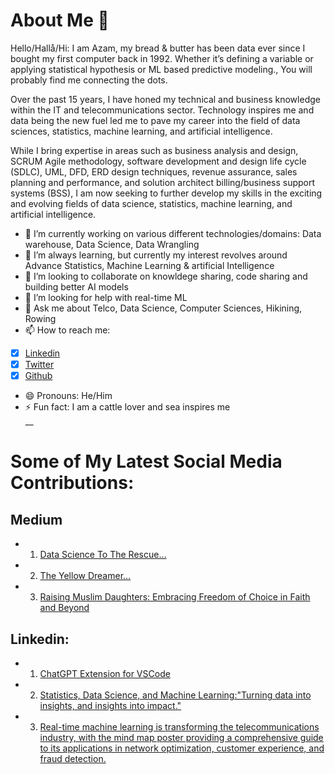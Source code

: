 # About Me 👋
>
Hello/Hallå/Hi: I am Azam, my bread & butter has been data ever since I bought my first computer back in 1992. Whether it’s defining a variable or applying statistical hypothesis or ML based predictive modeling., You will probably find me connecting the dots.

Over the past 15 years, I have honed my technical and business knowledge within the IT and telecommunications sector. Technology inspires me and data being the new fuel led me to pave my career into the field of data sciences, statistics, machine learning, and artificial intelligence. 

While I bring expertise in areas such as business analysis and design, SCRUM Agile methodology, software development and design life cycle (SDLC), UML, DFD, ERD design techniques, revenue assurance, sales planning and performance, and solution architect billing/business support systems (BSS), I am now seeking to further develop my skills in the exciting and evolving fields of data science, statistics, machine learning, and artificial intelligence.

- 🔭 I’m currently working on various different technologies/domains: Data warehouse, Data Science, Data Wrangling
- 🌱 I’m always learning, but currently my interest revolves around Advance Statistics, Machine Learning & artificial Intelligence
- 👯 I’m looking to collaborate on knowldege sharing, code sharing and building better AI models
- 🤔 I’m looking for help with real-time ML
- 💬 Ask me about Telco, Data Science, Computer Sciences, Hikining, Rowing
- 📫 How to reach me: 
- [x] [Linkedin](https://www.linkedin.com/in/azambukhari/)
- [x] [Twitter](https://twitter.com/AzamBukhari1)
- [x] [Github](https://github.com/AzamBukhari)
- 😄 Pronouns: He/Him
- ⚡ Fun fact: I am a cattle lover and sea inspires me\
__
# Some of My Latest Social Media Contributions:
## Medium
- 1. [Data Science To The Rescue… ](https://medium.com/@azam.bukhari/data-science-to-the-rescue-515a8f66951d)
- 2. [The Yellow Dreamer…](https://medium.com/@azam.bukhari/the-yellow-dreamer-ee2fb5356f2c)
- 3. [Raising Muslim Daughters: Embracing Freedom of Choice in Faith and Beyond](https://medium.com/@azam.bukhari/raising-muslim-daughters-embracing-freedom-of-choice-in-faith-and-beyond-f4d3d008953)

## Linkedin:
- 1. [ChatGPT Extension for VSCode](https://www.linkedin.com/feed/update/urn:li:activity:7038427388141035522?utm_source=share&utm_medium=member_desktop)
- 2. [Statistics, Data Science, and Machine Learning:"Turning data into insights, and insights into impact."](https://www.linkedin.com/feed/update/urn:li:activity:7038130104715091968?utm_source=share&utm_medium=member_desktop)
- 3. [Real-time machine learning is transforming the telecommunications industry, with the mind map poster providing a comprehensive guide to its applications in network optimization, customer experience, and fraud detection.](https://www.linkedin.com/posts/azambukhari_machine-learning-in-telecom-sector-activity-7037181693589389313-S0mE?utm_source=share&utm_medium=member_desktop)
<!--
**AzamBukhari/azambukhari** is a ✨ _special_ ✨ repository because its `README.md` (this file) appears on your GitHub profile.

- 🔭 I’m currently working on various different technologies/domains: Data warehouse, Data Science, Data Wrangling
- 🌱 I’m always learning, but currently my interest revolves around Advance Statistics, Machine Learning & artificial Intelligence
- 👯 I’m looking to collaborate on knowldege sharing, code sharing and building better AI models
- 🤔 I’m looking for help with real-time ML
- 💬 Ask me about Telco, Data Science, Computer Sciences, Hikining, Rowing
- 📫 How to reach me: 
- [x] [Linkedin](https://www.linkedin.com/in/azambukhari/)
- [x] [Twitter](https://twitter.com/AzamBukhari1)
- [x] [Github](https://github.com/AzamBukhari)
- 😄 Pronouns: He/Him
- ⚡ Fun fact: I am a cattle lover and sea inspires me
-->
